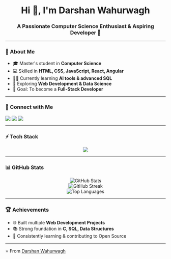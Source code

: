 <!-- Profile README for GitHub -->

<h1 align="center">Hi 👋, I'm Darshan Wahurwagh</h1>
<h3 align="center">A Passionate Computer Science Enthusiast & Aspiring Developer 🚀</h3>

---

### 🌟 About Me
- 🎓 Master's student in **Computer Science**
- 💻 Skilled in **HTML, CSS, JavaScript, React, Angular**
- 🏋️‍♂️ Currently learning **AI tools & advanced SQL**
- 🌱 Exploring **Web Development & Data Science**
- 🎯 Goal: To become a **Full-Stack Developer**

---

### 🔗 Connect with Me
<p align="left">
<a href="https://www.linkedin.com/in/darshanwahurwagh" target="blank"><img align="center" src="https://img.shields.io/badge/LinkedIn-0077B5.svg?style=for-the-badge&logo=linkedin&logoColor=white" /></a>
<a href="https://github.com/DarshanWahurwagh" target="blank"><img align="center" src="https://img.shields.io/badge/GitHub-181717.svg?style=for-the-badge&logo=github&logoColor=white" /></a>
<a href="mailto:darshanwahurwagh@example.com" target="blank"><img align="center" src="https://img.shields.io/badge/Gmail-D14836.svg?style=for-the-badge&logo=gmail&logoColor=white" /></a>
</p>

---

### ⚡ Tech Stack
<p align="center">
<img src="https://skillicons.dev/icons?i=html,css,js,react,angular,bootstrap,git,github,mysql,python" />
</p>

---

### 📊 GitHub Stats
<p align="center">
  <img src="https://github-readme-stats.vercel.app/api?username=DarshanWahurwagh&show_icons=true&theme=tokyonight" alt="GitHub Stats" />
  <br>
  <img src="https://github-readme-streak-stats.herokuapp.com?user=DarshanWahurwagh&theme=tokyonight" alt="GitHub Streak" />
  <br>
  <img src="https://github-readme-stats.vercel.app/api/top-langs/?username=DarshanWahurwagh&layout=compact&theme=tokyonight" alt="Top Languages" />
</p>

---

### 🏆 Achievements
- 🌐 Built multiple **Web Development Projects**
- 📚 Strong foundation in **C, SQL, Data Structures**
- 🏅 Consistently learning & contributing to Open Source

---

⭐️ From [Darshan Wahurwagh](https://github.com/DarshanWahurwagh)
